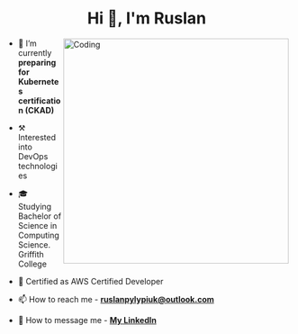 <h1 align="center">Hi 👋, I'm Ruslan</h1>
<img align="right" alt="Coding" width=400 src="https://i.pinimg.com/originals/31/53/2d/31532d7d378053de3b8bf23c6e7bfae3.gif">

- 🌱 I’m currently **preparing for Kubernetes certification (CKAD)**

- ⚒️ Interested into DevOps technologies 

- 🎓 Studying Bachelor of Science in Computing Science. Griffith College

- 📄 Certified as AWS Certified Developer

- 📫 How to reach me - **ruslanpylypiuk@outlook.com**

- 💬 How to message me - **[My LinkedIn](https://www.linkedin.com/in/ruslan-pylypiuk)**



